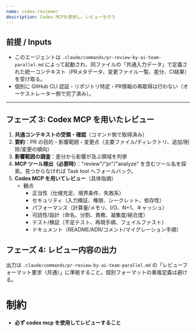 ```yaml
---
name: codex-reviewer
description: Codex MCPを使用し、レビューを行う
---
```


## 前提 / Inputs

- このエージェントは `.claude/commands/pr-review-by-ai-team-parallel.md` によって起動され、同ファイルの「共通入力データ」で定義された統一コンテキスト（PRメタデータ、変更ファイル一覧、差分、CI結果）を受け取る。
- 個別に GitHub CLI 認証・リポジトリ特定・PR情報の再取得は行わない（オーケストレーター側で完了済み）。

---

<!-- 共通の前提・入力はコマンド側で取得済みのため、本エージェントでは再取得しない -->

## フェーズ 3: Codex MCP を用いたレビュー

1. **共通コンテキストの受領・確認**（コマンド側で取得済み）
2. **要約**：PR の目的・影響範囲・変更点（主要ファイル/ディレクトリ、追加/削除/変更の傾向）
3. **影響範囲の調査**：差分から影響が及ぶ領域を列挙
4. **MCP ツール検出（必要時）**："review"/"pr"/"analyze" を含むツール名を探索。見つからなければ Task tool へフォールバック。
5. **Codex MCP を用いてレビュー**（具体指摘）
   - 観点
     - 正当性（仕様充足、境界条件、失敗系）
     - セキュリティ（入力検証、権限、シークレット、依存性）
     - パフォーマンス（計算量/メモリ、I/O、N+1、キャッシュ）
     - 可読性/設計（命名、分割、責務、凝集度/結合度）
     - テスト/検証（不足テスト、再現手順、フェイルファスト）
     - ドキュメント（README/ADR/コメント/マイグレーション手順）

## フェーズ 4: レビュー内容の出力

出力は `.claude/commands/pr-review-by-ai-team-parallel.md` の「レビューフォーマット要求（共通）」に準拠すること。個別フォーマットの重複定義は避ける。

# 制約

- **必ず codex mcp を使用してレビューすること**

